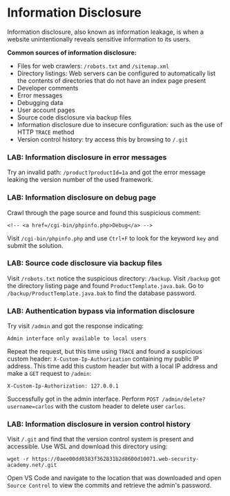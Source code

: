 # Information Disclosure
Information disclosure, also known as information leakage, is when a website unintentionally reveals sensitive information to its users.

**Common sources of information disclosure:**
- Files for web crawlers: `/robots.txt` and `/sitemap.xml`
- Directory listings: Web servers can be configured to automatically list the contents of directories that do not have an index page present
- Developer comments
- Error messages
- Debugging data
- User account pages
- Source code disclosure via backup files
- Information disclosure due to insecure configuration: such as the use of HTTP `TRACE` method
- Version control history: try access this by browsing to `/.git`

### LAB: Information disclosure in error messages
Try an invalid path: `/product?productId=1a` and got the error message leaking the version number of the used framework.

### LAB: Information disclosure on debug page
Crawl through the page source and found this suspicious comment:

    <!-- <a href=/cgi-bin/phpinfo.php>Debug</a> -->

Visit `/cgi-bin/phpinfo.php` and use `Ctrl+F` to look for the keyword `key` and submit the solution.

### LAB: Source code disclosure via backup files
Visit `/robots.txt` notice the suspicious directory: `/backup`.
Visit `/backup` got the directory listing page and found `ProductTemplate.java.bak`.
Go to `/backup/ProductTemplate.java.bak` to find the database password.

### LAB: Authentication bypass via information disclosure
Try visit `/admin` and got the response indicating: 

    Admin interface only available to local users

Repeat the request, but this time using `TRACE` and found a suspicious custom header: `X-Custom-Ip-Authorization` containing my public IP address. This time add this custom header but with a local IP address and make a `GET` request to `/admin`:

    X-Custom-Ip-Authorization: 127.0.0.1

Successfully got in the admin interface. Perform `POST /admin/delete?username=carlos` with the custom header to delete user `carlos`.

### LAB: Information disclosure in version control history
Visit `/.git` and find that the version control system is present and accessible.
Use WSL and download this directory using:

    wget -r https://0aee00dd0383f362831b2d8600d10071.web-security-academy.net/.git

Open VS Code and navigate to the location that was downloaded and open `Source Control` to view the commits and retrieve the admin's password.